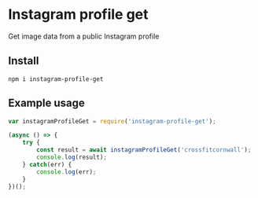 # Instagram profile get

Get image data from a public Instagram profile 

## Install
```
npm i instagram-profile-get
```

## Example usage

```javascript
var instagramProfileGet = require('instagram-profile-get');

(async () => {
    try {
        const result = await instagramProfileGet('crossfitcornwall');
        console.log(result);
    } catch(err) {
        console.log(err);
    }
})();
```